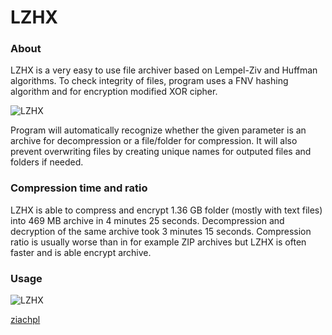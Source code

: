 # LZHX

### About

LZHX is a very easy to use file archiver based on Lempel-Ziv and Huffman algorithms. To check integrity of files, program uses a FNV hashing algorithm and for encryption modified XOR cipher.

![LZHX](http://ziach.pl/LZHX.png)

Program will automatically recognize whether the given parameter is an archive for decompression or a file/folder for compression. It will also prevent overwriting files by creating unique names for outputed files and folders if needed.

### Compression time and ratio

LZHX is able to compress and encrypt 1.36 GB folder (mostly with text files) into 469 MB archive in 4 minutes 25 seconds. Decompression and decryption of the same archive took 3 minutes 15 seconds. Compression ratio is usually worse than in for example ZIP archives but LZHX is often faster and is able encrypt archive.

### Usage

![LZHX](http://ziach.pl/gif.gif)

[ziachpl](http://ziach.pl/)
